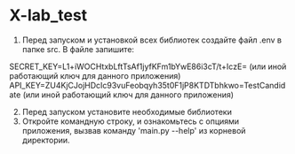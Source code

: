 # X-lab_test
1. Перед запуском и установкой всех библиотек создайте файл .env в папке src. В файле запишите:

SECRET_KEY=L1+iWOCHtxbLftTsAf1jyfKFm1bYwE86i3cT/t+IczE= (или иной работающий ключ для данного приложения)
API_KEY=ZU4KjCJojHDcIc93vuFeobqyh35t0F1jP8KTDTbhkwo=TestCandidate (или иной работающий ключ для данного приложения)

2. Перед запуском установите необходимые библиотеки
3. Откройте командную строку, и ознакомьтесь с опциями приложения, вызвав команду 'main.py --help' из корневой директории.
